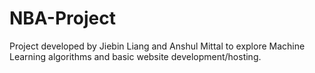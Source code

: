 # NBA-Project

Project developed by Jiebin Liang and Anshul Mittal to explore Machine Learning algorithms and basic website development/hosting.
